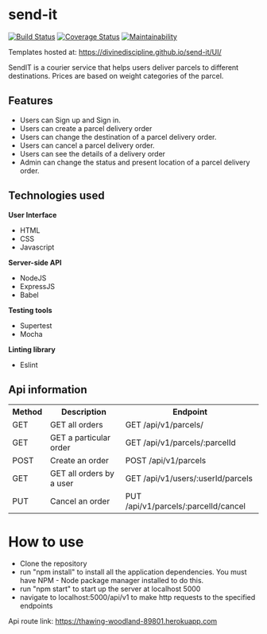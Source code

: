 # send-it

[![Build Status](https://travis-ci.org/divinediscipline/send-it.svg?branch=develop)](https://travis-ci.org/divinediscipline/send-it)
[![Coverage Status](https://coveralls.io/repos/github/divinediscipline/send-it/badge.svg?branch=develop)](https://coveralls.io/github/divinediscipline/send-it?branch=develop)
[![Maintainability](https://api.codeclimate.com/v1/badges/5cca71df07e5907535eb/maintainability)](https://codeclimate.com/github/divinediscipline/send-it/maintainability)

Templates hosted at: https://divinediscipline.github.io/send-it/UI/

SendIT is a courier service that helps users deliver parcels to different destinations. Prices are based on weight categories of the parcel.

## Features
* Users can Sign up and Sign in.
* Users can create a parcel delivery order
* Users can change the destination of a parcel delivery order.
* Users can cancel a parcel delivery order.
* Users can see the details of a delivery order
* Admin can change the status and present location of a parcel delivery order.

## Technologies used

**User Interface**
* HTML
* CSS
* Javascript

**Server-side API**
* NodeJS 
* ExpressJS
* Babel

**Testing tools**
* Supertest
* Mocha

**Linting library**
* Eslint

## Api information

<table>
   <tr>
    <th>Method</th>
    <th>Description</th>
    <th>Endpoint</th>
  </tr>
  <tr>
    <td>GET</td>
    <td>GET all orders</td>
    <td>GET /api/v1/parcels/</td>
  </tr>
  <tr>
    <td>GET</td>
    <td>GET a particular order</td>
    <td>GET /api/v1/parcels/:parcelId</td>
  </tr>  
  <tr>
    <td>POST</td>
    <td>Create an order</td>
    <td>POST /api/v1/parcels</td>
  </tr> 
  <tr>
    <td>GET</td>
    <td>GET all orders by a user</td>
    <td>GET /api/v1/users/:userId/parcels</td>
  </tr> 
   <tr>
    <td>PUT</td>
    <td>Cancel an order</td>
    <td>PUT /api/v1/parcels/:parcelId/cancel</td>
  </tr> 
  
</table>

# How to use
* Clone the repository
* run "npm install" to install all the application dependencies. You must have NPM - Node package manager installed to do this.
* run "npm start" to start up the server at localhost 5000 
* navigate to localhost:5000/api/v1 to make http requests to the specified endpoints

Api route link: https://thawing-woodland-89801.herokuapp.com
